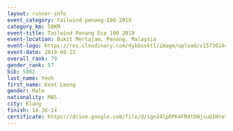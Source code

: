 ```yaml
--- 
layout: runner-info 
event_category: tailwind-penang-100-2019 
category_km: 50KM 
event-title: Tailwind Penang Eco 100 2019 
event-location: Bukit Mertajam, Penang, Malaysia 
event-logo: https://res.cloudinary.com/dykbosktl/image/upload/v1573614442/Logo/Logo_gqlzi3.jpg 
event-date: 2019-06-22 
overall_rank: 79
gender_rank: 57
bib: 5062
last_name: Yeoh
first_name: Keat Leong
gender: Male
nationality: MAS
city: Klang
finish: 14-36-14
certificate: https://drive.google.com/file/d/1gn24lpRPK4FR4tDNjxuQIHreYdafrtvg/view?usp=sharing
--- 
```

